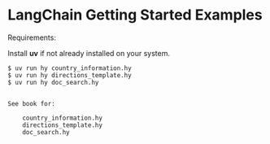 # LangChain Getting Started Examples

Requirements:

Install **uv** if not already installed on your system.

```
$ uv run hy country_information.hy
$ uv run hy directions_template.hy
$ uv run hy doc_search.hy


See book for:

    country_information.hy
    directions_template.hy
    doc_search.hy

